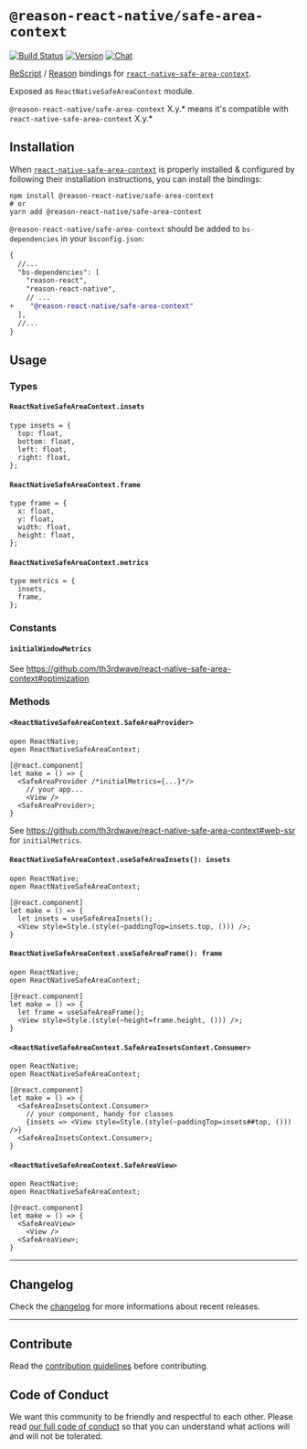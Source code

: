 # `@reason-react-native/safe-area-context`

[![Build Status](https://github.com/reason-react-native/safe-area-context/workflows/Build/badge.svg)](https://github.com/reason-react-native/safe-area-context/actions)
[![Version](https://img.shields.io/npm/v/@reason-react-native/safe-area-context.svg)](https://www.npmjs.com/@reason-react-native/safe-area-context)
[![Chat](https://img.shields.io/discord/235176658175262720.svg?logo=discord&colorb=blue)](https://reasonml-community.github.io/reason-react-native/discord/)

[ReScript](https://rescript-lang.org) / [Reason](https://reasonml.github.io) bindings for
[`react-native-safe-area-context`](https://github.com/th3rdwave/react-native-safe-area-context).

Exposed as `ReactNativeSafeAreaContext` module.

`@reason-react-native/safe-area-context` X.y.\* means it's compatible with
`react-native-safe-area-context` X.y.\*

## Installation

When
[`react-native-safe-area-context`](https://github.com/th3rdwave/react-native-safe-area-context)
is properly installed & configured by following their installation instructions,
you can install the bindings:

```console
npm install @reason-react-native/safe-area-context
# or
yarn add @reason-react-native/safe-area-context
```

`@reason-react-native/safe-area-context` should be added to `bs-dependencies` in
your `bsconfig.json`:

```diff
{
  //...
  "bs-dependencies": [
    "reason-react",
    "reason-react-native",
    // ...
+    "@reason-react-native/safe-area-context"
  ],
  //...
}
```

## Usage

### Types

#### `ReactNativeSafeAreaContext.insets`

```reason
type insets = {
  top: float,
  bottom: float,
  left: float,
  right: float,
};
```

#### `ReactNativeSafeAreaContext.frame`

```reason
type frame = {
  x: float,
  y: float,
  width: float,
  height: float,
};
```

#### `ReactNativeSafeAreaContext.metrics`

```reason
type metrics = {
  insets,
  frame,
};
```

### Constants

#### `initialWindowMetrics`

See <https://github.com/th3rdwave/react-native-safe-area-context#optimization>

### Methods

#### `<ReactNativeSafeAreaContext.SafeAreaProvider>`

```reason
open ReactNative;
open ReactNativeSafeAreaContext;

[@react.component]
let make = () => {
  <SafeAreaProvider /*initialMetrics={...}*/>
    // your app...
    <View />
  <SafeAreaProvider>;
}
```

See <https://github.com/th3rdwave/react-native-safe-area-context#web-ssr> for
`initialMetrics`.

#### `ReactNativeSafeAreaContext.useSafeAreaInsets(): insets`

```reason
open ReactNative;
open ReactNativeSafeAreaContext;

[@react.component]
let make = () => {
  let insets = useSafeAreaInsets();
  <View style=Style.(style(~paddingTop=insets.top, ())) />;
}
```

#### `ReactNativeSafeAreaContext.useSafeAreaFrame(): frame`

```reason
open ReactNative;
open ReactNativeSafeAreaContext;

[@react.component]
let make = () => {
  let frame = useSafeAreaFrame();
  <View style=Style.(style(~height=frame.height, ())) />;
}
```

#### `<ReactNativeSafeAreaContext.SafeAreaInsetsContext.Consumer>`

```reason
open ReactNative;
open ReactNativeSafeAreaContext;

[@react.component]
let make = () => {
  <SafeAreaInsetsContext.Consumer>
    // your component, handy for classes
    {insets => <View style=Style.(style(~paddingTop=insets##top, ())) />}
  <SafeAreaInsetsContext.Consumer>;
}
```

#### `<ReactNativeSafeAreaContext.SafeAreaView>`

```reason
open ReactNative;
open ReactNativeSafeAreaContext;

[@react.component]
let make = () => {
  <SafeAreaView>
    <View />
  <SafeAreaView>;
}
```

---

## Changelog

Check the [changelog](./CHANGELOG.md) for more informations about recent
releases.

---

## Contribute

Read the
[contribution guidelines](https://github.com/reason-react-native/.github/blob/master/CONTRIBUTING.md)
before contributing.

## Code of Conduct

We want this community to be friendly and respectful to each other. Please read
[our full code of conduct](https://github.com/reason-react-native/.github/blob/master/CODE_OF_CONDUCT.md)
so that you can understand what actions will and will not be tolerated.

